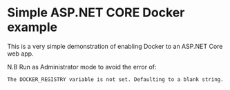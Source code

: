 # Simple ASP.NET CORE Docker example
This is a very simple demonstration of enabling Docker to an ASP.NET Core web app.

N.B Run as Administrator mode to avoid the error of:

`The DOCKER_REGISTRY variable is not set. Defaulting to a blank string.`